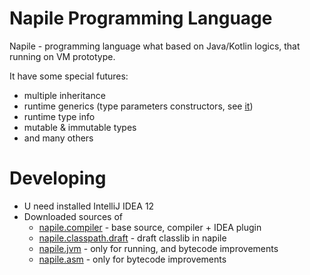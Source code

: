 # Napile Programming Language

Napile - programming language what based on Java/Kotlin logics, that running on VM prototype.

It have some special futures:

 * multiple inheritance
 * runtime generics (type parameters constructors, see [it](https://github.com/napile-lang/napile.classpath.draft/blob/master/src/testgen/napile/codegenTest/typeParameterTest/TWithConstructorTest.ns))
 * runtime type info
 * mutable & immutable types
 * and many others


# Developing

 * U need installed IntelliJ IDEA 12
 * Downloaded sources of
    * [napile.compiler](https://github.com/napile-lang/napile.compiler) - base source, compiler + IDEA plugin
    * [napile.classpath.draft](https://github.com/napile-lang/napile.classpath.draft) - draft classlib in napile
    * [napile.jvm](https://github.com/napile-lang/napile.jvm) - only for running, and bytecode improvements
    * [napile.asm](https://github.com/napile-lang/napile.asm) - only for bytecode improvements